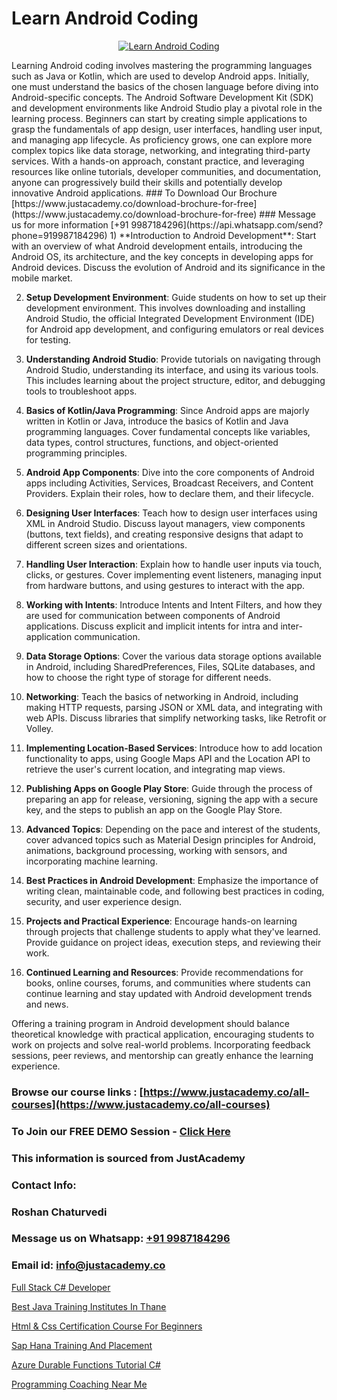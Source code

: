 # Learn Android Coding

<p align="center">
  <a href="https://justacademy.co/course-detail/android-app-development">
    <img src="https://justacademy.co/storage2/course_image/1676635923_course_image.webp" alt="Learn Android Coding">
  </a>
</p>
Learning Android coding involves mastering the programming languages such as Java or Kotlin, which are used to develop Android apps. Initially, one must understand the basics of the chosen language before diving into Android-specific concepts. The Android Software Development Kit (SDK) and development environments like Android Studio play a pivotal role in the learning process. Beginners can start by creating simple applications to grasp the fundamentals of app design, user interfaces, handling user input, and managing app lifecycle. As proficiency grows, one can explore more complex topics like data storage, networking, and integrating third-party services. With a hands-on approach, constant practice, and leveraging resources like online tutorials, developer communities, and documentation, anyone can progressively build their skills and potentially develop innovative Android applications.
### To Download Our Brochure [https://www.justacademy.co/download-brochure-for-free](https://www.justacademy.co/download-brochure-for-free)
### Message us for more information [+91 9987184296](https://api.whatsapp.com/send?phone=919987184296)
1) **Introduction to Android Development**: Start with an overview of what Android development entails, introducing the Android OS, its architecture, and the key concepts in developing apps for Android devices. Discuss the evolution of Android and its significance in the mobile market.

2) **Setup Development Environment**: Guide students on how to set up their development environment. This involves downloading and installing Android Studio, the official Integrated Development Environment (IDE) for Android app development, and configuring emulators or real devices for testing.

3) **Understanding Android Studio**: Provide tutorials on navigating through Android Studio, understanding its interface, and using its various tools. This includes learning about the project structure, editor, and debugging tools to troubleshoot apps.

4) **Basics of Kotlin/Java Programming**: Since Android apps are majorly written in Kotlin or Java, introduce the basics of Kotlin and Java programming languages. Cover fundamental concepts like variables, data types, control structures, functions, and object-oriented programming principles.

5) **Android App Components**: Dive into the core components of Android apps including Activities, Services, Broadcast Receivers, and Content Providers. Explain their roles, how to declare them, and their lifecycle.

6) **Designing User Interfaces**: Teach how to design user interfaces using XML in Android Studio. Discuss layout managers, view components (buttons, text fields), and creating responsive designs that adapt to different screen sizes and orientations.

7) **Handling User Interaction**: Explain how to handle user inputs via touch, clicks, or gestures. Cover implementing event listeners, managing input from hardware buttons, and using gestures to interact with the app.

8) **Working with Intents**: Introduce Intents and Intent Filters, and how they are used for communication between components of Android applications. Discuss explicit and implicit intents for intra and inter-application communication.

9) **Data Storage Options**: Cover the various data storage options available in Android, including SharedPreferences, Files, SQLite databases, and how to choose the right type of storage for different needs.

10) **Networking**: Teach the basics of networking in Android, including making HTTP requests, parsing JSON or XML data, and integrating with web APIs. Discuss libraries that simplify networking tasks, like Retrofit or Volley.

11) **Implementing Location-Based Services**: Introduce how to add location functionality to apps, using Google Maps API and the Location API to retrieve the user's current location, and integrating map views.

12) **Publishing Apps on Google Play Store**: Guide through the process of preparing an app for release, versioning, signing the app with a secure key, and the steps to publish an app on the Google Play Store.

13) **Advanced Topics**: Depending on the pace and interest of the students, cover advanced topics such as Material Design principles for Android, animations, background processing, working with sensors, and incorporating machine learning.

14) **Best Practices in Android Development**: Emphasize the importance of writing clean, maintainable code, and following best practices in coding, security, and user experience design.

15) **Projects and Practical Experience**: Encourage hands-on learning through projects that challenge students to apply what they've learned. Provide guidance on project ideas, execution steps, and reviewing their work.

16) **Continued Learning and Resources**: Provide recommendations for books, online courses, forums, and communities where students can continue learning and stay updated with Android development trends and news.

Offering a training program in Android development should balance theoretical knowledge with practical application, encouraging students to work on projects and solve real-world problems. Incorporating feedback sessions, peer reviews, and mentorship can greatly enhance the learning experience.

### Browse our course links : [https://www.justacademy.co/all-courses](https://www.justacademy.co/all-courses) 
### To Join our FREE DEMO Session - [Click Here](https://www.justacademy.co/register-for-course-demo)


### This information is sourced from JustAcademy
### Contact Info:
### Roshan Chaturvedi
### Message us on Whatsapp: [+91 9987184296](https://api.whatsapp.com/send?phone=919987184296)
### Email id: [info@justacademy.co](mailto:info@justacademy.co)
                
[Full Stack C# Developer](https://www.linkedin.com/pulse/full-stack-c-developer-justacademy-ahmedabad-w3kzf/)

[Best Java Training Institutes In Thane](https://www.linkedin.com/pulse/best-java-training-institutes-thane-justacademy-london-vrcgf?trackingId=L0C%2BeLv%2Fn%2Ff%2FDwOZJ21skw%3D%3D&lipi=urn%3Ali%3Apage%3Ad_flagship3_company_admin%3B8bhEAS%2F%2FQ963blIb%2F6qnpA%3D%3D)

[Html & Css Certification Course For Beginners](https://medium.com/@shivamja27/html-css-certification-course-for-beginners-273f9e095bca)

[Sap Hana Training And Placement](https://medium.com/@sagarawat89/sap-hana-training-and-placement-ac8e6d47387a)

[Azure Durable Functions Tutorial C#](https://justacademyin.github.io/justacademy/azure-durable-functions-tutorial-c#)

[Programming Coaching Near Me](https://justacademyin.github.io/justacademy/programming-coaching-near-me)


